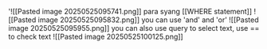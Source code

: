 '![[Pasted image 20250525095741.png]]
para syang [[WHERE statement]]
![[Pasted image 20250525095832.png]]
you can use 'and' and 'or'
![[Pasted image 20250525095955.png]]
you can also use query to select text, use == to check text
![[Pasted image 20250525100125.png]]